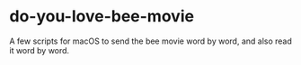 # do-you-love-bee-movie
A few scripts for macOS to send the bee movie word by word, and also read it word by word.

